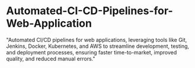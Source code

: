 # Automated-CI-CD-Pipelines-for-Web-Application
"Automated CI/CD pipelines for web applications, leveraging tools like Git, Jenkins, Docker, Kubernetes, and AWS to streamline development, testing, and deployment processes, ensuring faster time-to-market, improved quality, and reduced manual errors."
